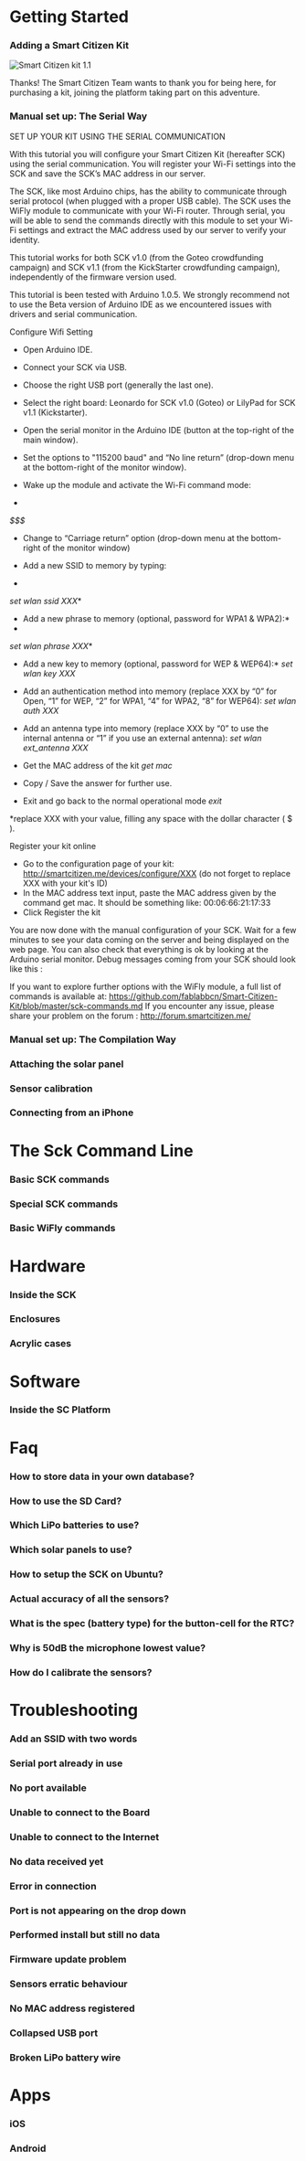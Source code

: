 Getting Started
=====

### Adding a Smart Citizen Kit

![Smart Citizen kit 1.1](img/sck_1.1_3.jpg)

Thanks! The Smart Citizen Team wants to thank you for being here, for purchasing a kit, joining the platform taking part on this adventure.

### Manual set up: The Serial Way 

SET UP YOUR KIT USING THE SERIAL COMMUNICATION

With this tutorial you will configure your Smart Citizen Kit (hereafter SCK) using the serial communication. You will register your Wi-Fi settings into the SCK and save the SCK’s MAC address in our server.
 
The SCK, like most Arduino chips, has the ability to communicate through serial protocol (when plugged with a proper USB cable). The SCK uses the WiFly module to communicate with your Wi-Fi router. Through serial, you will be able to send the commands directly with this module to set your Wi-Fi settings and extract the MAC address used by our server to verify your identity.
 
This tutorial works for both SCK v1.0 (from the Goteo crowdfunding campaign) and SCK v1.1 (from the KickStarter crowdfunding campaign), independently of the firmware version used.
 
This tutorial is been tested with Arduino 1.0.5. We strongly recommend not to use the Beta version of Arduino IDE as we encountered issues with drivers and serial communication.

Configure Wifi Setting

- Open Arduino IDE.

- Connect your SCK via USB.

- Choose the right USB port (generally the last one).

- Select the right board: Leonardo for SCK v1.0 (Goteo) or LilyPad for SCK v1.1 (Kickstarter).

- Open the serial monitor in the Arduino IDE (button at the top-right of the main window).

- Set the options to "115200 baud" and “No line return” (drop-down menu at the bottom-right of the monitor window).

- Wake up the module and activate the Wi-Fi command mode:
- 
*$$$*

- Change to “Carriage return” option (drop-down menu at the bottom-right of the monitor window)

- Add a new SSID to memory by typing:
- 
*set wlan ssid XXX**

- Add a new phrase to memory (optional, password for WPA1 & WPA2):*
- 
*set wlan phrase XXX**

- Add a new key to memory  (optional, password for WEP & WEP64):*
*set wlan key XXX*

- Add an authentication method into memory (replace XXX by “0” for Open,  “1” for WEP, “2” for WPA1, “4” for WPA2, “8” for WEP64):
*set wlan auth XXX*

- Add an antenna type into memory (replace XXX by “0” to use the internal antenna or “1” if you use an external antenna):
*set wlan ext_antenna XXX*

- Get the MAC address of the kit
*get mac*

- Copy / Save the answer for further use.

- Exit and go back to the normal operational mode
*exit*
 
*replace XXX with your value, filling any space with the dollar character ( $ ).

Register your kit online

- Go to the configuration page of your kit: http://smartcitizen.me/devices/configure/XXX (do not forget to replace XXX with your kit's ID)
- In the MAC address text input, paste the MAC address given by the command get mac. It should be something like: 00:06:66:21:17:33
- Click Register the kit
 
You are now done with the manual configuration of your SCK. Wait for a few minutes to see your data coming on the server and being displayed on the web page. You can also check that everything is ok by looking at the Arduino serial monitor. Debug messages coming from your SCK should look like this :


If you want to explore further options with the WiFly module, a full list of commands is available at:
https://github.com/fablabbcn/Smart-Citizen-Kit/blob/master/sck-commands.md
If you encounter any issue, please share your problem on the forum :
http://forum.smartcitizen.me/

### Manual set up: The Compilation Way
### Attaching the solar panel
### Sensor calibration
### Connecting from an iPhone


The Sck Command Line
=====
### Basic SCK commands
### Special SCK commands
### Basic WiFly commands

Hardware
=====
### Inside the SCK
### Enclosures
### Acrylic cases 


Software
====
### Inside the SC Platform



Faq
====
### How to store data in your own database?
### How to use the SD Card?
### Which LiPo batteries to use?
### Which solar panels to use?
### How to setup the SCK on Ubuntu?
### Actual accuracy of all the sensors? 
### What is the spec (battery type) for the button-cell for the RTC?
### Why is 50dB the microphone lowest value?
### How do I calibrate the sensors?


Troubleshooting
====
### Add an SSID with two words
### Serial port already in use
### No port available
### Unable to connect to the Board
### Unable to connect to the Internet
### No data received yet
### Error in connection
### Port is not appearing on the drop down
### Performed install but still no data
### Firmware update problem
### Sensors erratic behaviour
### No MAC address registered
### Collapsed USB port
### Broken LiPo battery wire




Apps
====
### iOS
### Android
